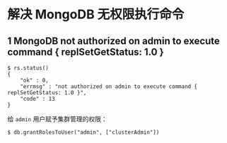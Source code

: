 # 解决 MongoDB 无权限执行命令

## 1 MongoDB not authorized on admin to execute command { replSetGetStatus: 1.0 }

```shell-script
$ rs.status()
{
    "ok" : 0,
    "errmsg" : "not authorized on admin to execute command { replSetGetStatus: 1.0 }",
    "code" : 13
}
```

给 `admin` 用户赋予集群管理的权限：

```shell-script
$ db.grantRolesToUser("admin", ["clusterAdmin"])
```
